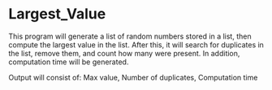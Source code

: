 # Largest_Value

This program will generate a list of random numbers stored in a list, then compute the largest value in the list. After this,
it will search for duplicates in the list, remove them, and count how many were present. In addition, computation time will be 
generated. 

Output will consist of:
Max value, 
Number of duplicates, 
Computation time
